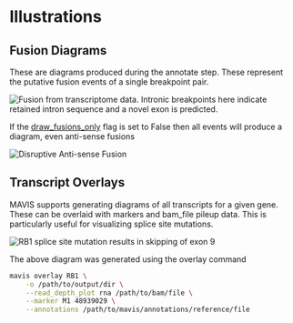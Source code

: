 # Illustrations

## Fusion Diagrams

These are diagrams produced during the annotate step. These represent
the putative fusion events of a single breakpoint pair.

![Fusion from transcriptome data. Intronic breakpoints here indicate
retained intron sequence and a novel exon is
predicted.](../../images/GIMAP4_IL7_fusion.svg)

If the [draw_fusions_only](../../glossary/#draw_fusions_only) flag is set to
False then all events will produce a diagram, even anti-sense fusions

![Disruptive Anti-sense
Fusion](../../images/UBE2V2_GIMAP4_disruptive_fusion.svg)

## Transcript Overlays

MAVIS supports generating diagrams of all transcripts for a given gene.
These can be overlaid with markers and bam\_file pileup data. This is
particularly useful for visualizing splice site mutations.

![RB1 splice site mutation results in skipping of exon
9](../../images/ENSG00000139687_RB1_overlay.png)

The above diagram was generated using the overlay command

```bash
mavis overlay RB1 \
    -o /path/to/output/dir \
    --read_depth_plot rna /path/to/bam/file \
    --marker M1 48939029 \
    --annotations /path/to/mavis/annotations/reference/file
```
